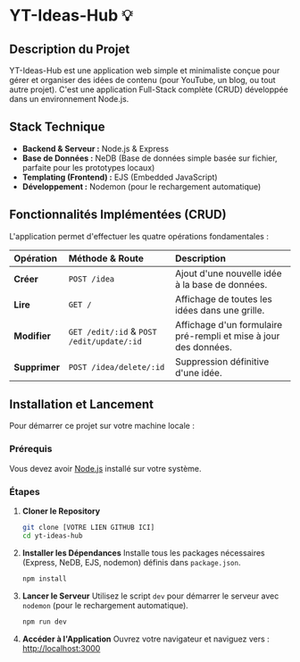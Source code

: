 # YT-Ideas-Hub 💡

## Description du Projet
YT-Ideas-Hub est une application web simple et minimaliste conçue pour gérer et organiser des idées de contenu (pour YouTube, un blog, ou tout autre projet). C'est une application Full-Stack complète (CRUD) développée dans un environnement Node.js.

## Stack Technique
* **Backend & Serveur :** Node.js & Express
* **Base de Données :** NeDB (Base de données simple basée sur fichier, parfaite pour les prototypes locaux)
* **Templating (Frontend) :** EJS (Embedded JavaScript)
* **Développement :** Nodemon (pour le rechargement automatique)

## Fonctionnalités Implémentées (CRUD)
L'application permet d'effectuer les quatre opérations fondamentales :

| Opération | Méthode & Route | Description |
| :--- | :--- | :--- |
| **Créer** | `POST /idea` | Ajout d'une nouvelle idée à la base de données. |
| **Lire** | `GET /` | Affichage de toutes les idées dans une grille. |
| **Modifier** | `GET /edit/:id` & `POST /edit/update/:id` | Affichage d'un formulaire pré-rempli et mise à jour des données. |
| **Supprimer** | `POST /idea/delete/:id` | Suppression définitive d'une idée. |

## Installation et Lancement

Pour démarrer ce projet sur votre machine locale :

### Prérequis
Vous devez avoir [Node.js](https://nodejs.org/en/) installé sur votre système.

### Étapes
1.  **Cloner le Repository**
    ```bash
    git clone [VOTRE LIEN GITHUB ICI]
    cd yt-ideas-hub
    ```

2.  **Installer les Dépendances**
    Installe tous les packages nécessaires (Express, NeDB, EJS, nodemon) définis dans `package.json`.
    ```bash
    npm install
    ```

3.  **Lancer le Serveur**
    Utilisez le script `dev` pour démarrer le serveur avec `nodemon` (pour le rechargement automatique).
    ```bash
    npm run dev
    ```

4.  **Accéder à l'Application**
    Ouvrez votre navigateur et naviguez vers :
    [http://localhost:3000](http://localhost:3000)